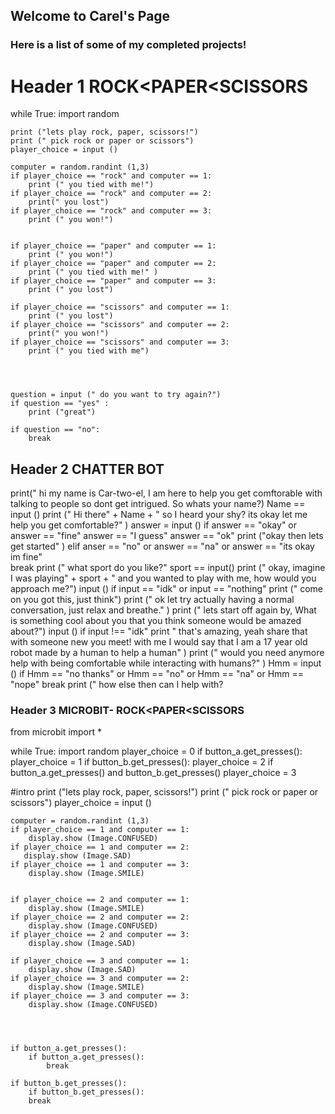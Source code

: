 ## Welcome to Carel's Page

### Here is a list of some of my completed projects!


# Header 1 ROCK<PAPER<SCISSORS 

while True: 
    import random

    print ("lets play rock, paper, scissors!")
    print (" pick rock or paper or scissors")
    player_choice = input ()

    computer = random.randint (1,3) 
    if player_choice == "rock" and computer == 1:
        print (" you tied with me!")
    if player_choice == "rock" and computer == 2:
        print(" you lost")
    if player_choice == "rock" and computer == 3:
        print (" you won!")


    if player_choice == "paper" and computer == 1:
        print (" you won!")
    if player_choice == "paper" and computer == 2:
        print (" you tied with me!" )
    if player_choice == "paper" and computer == 3:  
        print (" you lost")

    if player_choice == "scissors" and computer == 1:
        print (" you lost")
    if player_choice == "scissors" and computer == 2:
        print(" you won!")
    if player_choice == "scissors" and computer == 3:
        print (" you tied with me")
    



    question = input (" do you want to try again?")
    if question == "yes" :
        print ("great")

    if question == "no":
        break 


## Header 2 CHATTER BOT 
print(" hi my name is Car-two-el, I am here to help you get comftorable with talking to people so dont get intrigued. So whats your name?)
Name == input ()
print (" Hi there" + Name + " so I heard your shy? its okay let me help you get comfortable?" )
answer = input ()
if answer == "okay" or answer == "fine" answer == "I guess" answer == "ok"
      print ("okay then lets get started" )
elif anser == "no" or answer == "na" or answer == "its okay im fine"      
      break 
print (" what sport do you like?"
sport == input()
print (" okay, imagine I was playing" + sport + " and you wanted to play with me, how would you approach me?")
input ()
if input == "idk" or input == "nothing"
    print (" come on you got this, just think") 
print (" ok let try actually having a normal conversation, just relax and breathe." )
print (" lets start off again by, What is something cool about you that you think someone would be amazed about?")
input ()
if input !== "idk"
       print " that's amazing, yeah share that with someone new you meet! with me I would say that I am a 17 year old robot made by a human to help a human" )
print (" would you need anymore help with being comfortable while interacting with humans?" )
Hmm = input ()
if Hmm == "no thanks" or Hmm == "no" or Hmm == "na" or Hmm == "nope"
      break
print (" how else then can I help with? 

### Header 3 MICROBIT- ROCK<PAPER<SCISSORS

from microbit import *


while True:
       import random
player_choice = 0 
if button_a.get_presses(): 
    player_choice = 1
if button_b.get_presses(): 
    player_choice = 2
if button_a.get_presses() and button_b.get_presses()
    player_choice = 3

#intro 
    print ("lets play rock, paper, scissors!")
    print (" pick rock or paper or scissors")
    player_choice = input ()

    
    computer = random.randint (1,3) 
    if player_choice == 1 and computer == 1:
        display.show (Image.CONFUSED)
    if player_choice == 1 and computer == 2:
       display.show (Image.SAD)
    if player_choice == 1 and computer == 3:
        display.show (Image.SMILE)


    if player_choice == 2 and computer == 1:
        display.show (Image.SMILE)
    if player_choice == 2 and computer == 2:
        display.show (Image.CONFUSED)
    if player_choice == 2 and computer == 3:  
        display.show (Image.SAD)

    if player_choice == 3 and computer == 1:
        display.show (Image.SAD)
    if player_choice == 3 and computer == 2:
        display.show (Image.SMILE)
    if player_choice == 3 and computer == 3:
        display.show (Image.CONFUSED)
    



    if button_a.get_presses(): 
        if button_a.get_presses(): 
            break

    if button_b.get_presses(): 
        if button_b.get_presses(): 
        break 
